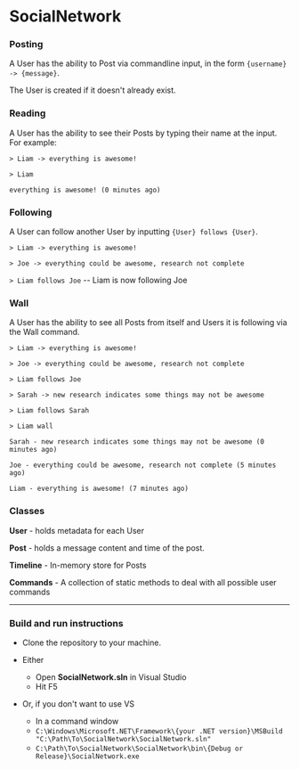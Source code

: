 # SocialNetwork

### Posting
A User has the ability to Post via commandline input, in the form `{username} -> {message}`.

The User is created if it doesn't already exist.

### Reading
A User has the ability to see their Posts by typing their name at the input. For example:

`> Liam -> everything is awesome!`

`> Liam`

`everything is awesome! (0 minutes ago)`

### Following
A User can follow another User by inputting `{User} follows {User}`.

`> Liam -> everything is awesome!`

`> Joe -> everything could be awesome, research not complete`

`> Liam follows Joe` -- Liam is now following Joe

### Wall
A User has the ability to see all Posts from itself and Users it is following via the Wall command.

`> Liam -> everything is awesome!`

`> Joe -> everything could be awesome, research not complete`

`> Liam follows Joe`

`> Sarah -> new research indicates some things may not be awesome`

`> Liam follows Sarah`

`> Liam wall`

`Sarah - new research indicates some things may not be awesome (0 minutes ago)`

`Joe - everything could be awesome, research not complete (5 minutes ago)`

`Liam - everything is awesome! (7 minutes ago)`

### Classes
**User** - holds metadata for each User

**Post** - holds a message content and time of the post.

**Timeline** - In-memory store for Posts

**Commands** - A collection of static methods to deal with all possible user commands


----------

### Build and run instructions
- Clone the repository to your machine.

- Either
  - Open **SocialNetwork.sln** in Visual Studio
  - Hit F5
- Or, if you don't want to use VS
  - In a command window
  - `C:\Windows\Microsoft.NET\Framework\{your .NET version}\MSBuild "C:\Path\To\SocialNetwork\SocialNetwork.sln"`
  - `C:\Path\To\SocialNetwork\SocialNetwork\bin\{Debug or Release}\SocialNetwork.exe`